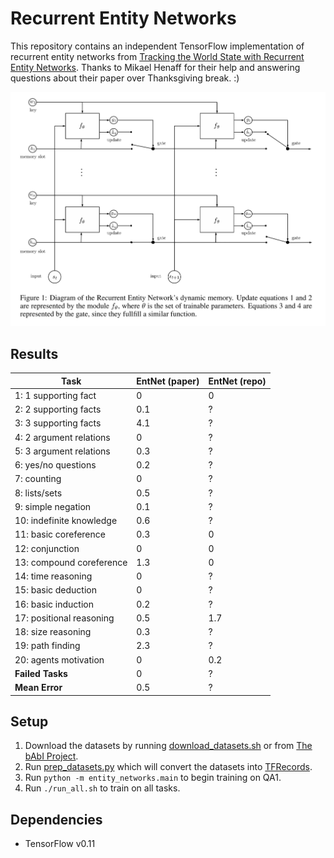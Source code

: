 # Recurrent Entity Networks

This repository contains an independent TensorFlow implementation of recurrent entity networks from [Tracking the World State with
Recurrent Entity Networks](https://openreview.net/forum?id=rJTKKKqeg). Thanks to Mikael Henaff for their help and answering questions about their paper over Thanksgiving break. :)

![Diagram of recurrent entity network](images/diagram.png)

## Results

Task | EntNet (paper) | EntNet (repo)
--- | --- | ---
1: 1 supporting fact | 0 | 0
2: 2 supporting facts | 0.1 | ?
3: 3 supporting facts | 4.1 | ?
4: 2 argument relations | 0 | ?
5: 3 argument relations | 0.3 | ?
6: yes/no questions | 0.2 | ?
7: counting | 0 | ?
8: lists/sets | 0.5 | ?
9: simple negation | 0.1 | ?
10: indefinite knowledge | 0.6 | ?
11: basic coreference | 0.3 | 0
12: conjunction | 0 | 0
13: compound coreference | 1.3 | 0
14: time reasoning | 0 | ?
15: basic deduction | 0 | ?
16: basic induction | 0.2 | ?
17: positional reasoning | 0.5 | 1.7
18: size reasoning | 0.3 | ?
19: path finding | 2.3 | ?
20: agents motivation | 0 | 0.2
**Failed Tasks** | 0 | ?
**Mean Error** | 0.5 | ?

## Setup

1. Download the datasets by running [download_datasets.sh](download_datasets.sh) or from [The bAbI Project](https://research.facebook.com/research/babi/).
2. Run [prep_datasets.py](prep_datasets.py) which will convert the datasets into [TFRecords](https://www.tensorflow.org/versions/r0.11/how_tos/reading_data/index.html#standard_tensorflow_format).
3. Run `python -m entity_networks.main` to begin training on QA1.
4. Run `./run_all.sh` to train on all tasks.

## Dependencies

- TensorFlow v0.11
